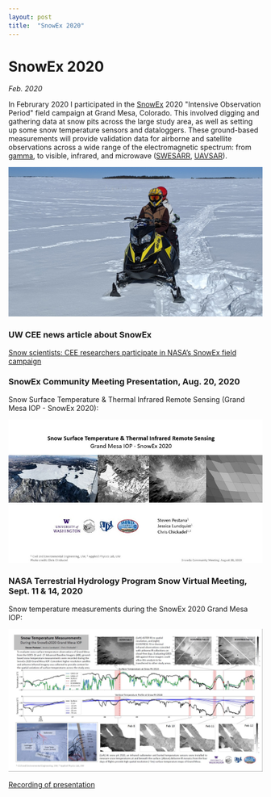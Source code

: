 ```yaml
---
layout: post
title:  "SnowEx 2020"
---
```



# SnowEx 2020
*Feb. 2020*

In Februrary 2020 I participated in the [SnowEx](https://snow.nasa.gov/campaigns/snowex) 2020 "Intensive Observation Period" field campaign at Grand Mesa, Colorado. This involved digging and gathering data at snow pits across the large study area, as well as setting up some snow temperature sensors and dataloggers. These ground-based measurements will provide validation data for airborne and satellite observations across a wide range of the electromagnetic spectrum: from [gamma](https://www.nohrsc.noaa.gov/snowsurvey/), to visible, infrared, and microwave ([SWESARR](https://earthobservatory.nasa.gov/blogs/fromthefield/category/swesarr/), [UAVSAR](https://uavsar.jpl.nasa.gov/)).

![snowex-me.jpg](/assets/images/snowex-me.jpg)

### UW CEE news article about SnowEx

[Snow scientists: CEE researchers participate in NASA’s SnowEx field campaign](https://www.ce.washington.edu/news/article/2020-07-23/snow-scientists-cee-researchers-participate-nasa%E2%80%99s-snowex-field-campaign)


### SnowEx Community Meeting Presentation, Aug. 20, 2020 

Snow Surface Temperature & Thermal Infrared Remote Sensing (Grand Mesa IOP - SnowEx 2020):

[![snowex-presentation-aug2020.jpg](/assets/images/snowex-presentation-aug2020.jpg)](/assets/docs/snowex-presentation-aug2020.pdf)


### NASA Terrestrial Hydrology Program Snow Virtual Meeting, Sept. 11 & 14, 2020

Snow temperature measurements during the SnowEx 2020 Grand Mesa IOP:

[![snowex-presentation-sept2020.jpg](/assets/images/snowex-presentation-sept2020.jpg)](/assets/images/snowex-presentation-sept2020.jpg)

[Recording of presentation](https://youtu.be/mauE4pBUCrE) 